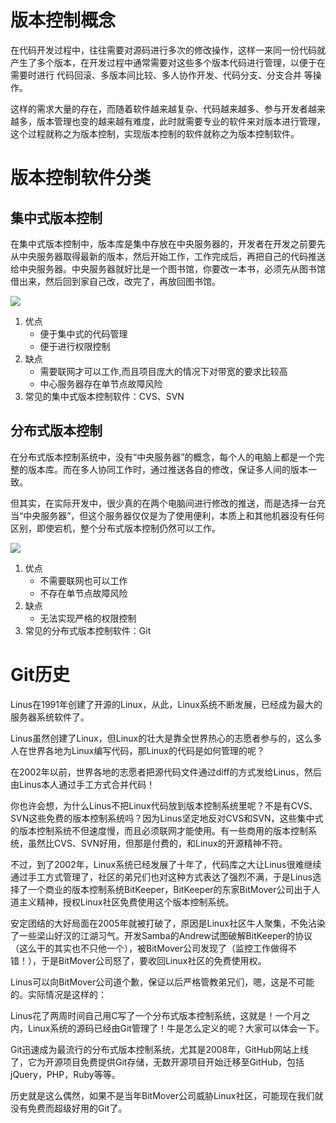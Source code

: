 # 版本控制概念

在代码开发过程中，往往需要对源码进行多次的修改操作，这样一来同一份代码就产生了多个版本，在开发过程中通常需要对这些多个版本代码进行管理，以便于在需要时进行 代码回滚、多版本间比较、多人协作开发、代码分支、分支合并 等操作。

这样的需求大量的存在，而随着软件越来越复杂、代码越来越多、参与开发者越来越多，版本管理也变的越来越有难度，此时就需要专业的软件来对版本进行管理，这个过程就称之为版本控制，实现版本控制的软件就称之为版本控制软件。



# 版本控制软件分类

## 集中式版本控制

在集中式版本控制中，版本库是集中存放在中央服务器的，开发者在开发之前要先从中央服务器取得最新的版本，然后开始工作，工作完成后，再把自己的代码推送给中央服务器。中央服务器就好比是一个图书馆，你要改一本书，必须先从图书馆借出来，然后回到家自己改，改完了，再放回图书馆。

![](https://gitee.com/sxhDrk/images/raw/master/imgs/集中式版本控制.png)

1. 优点
   - 便于集中式的代码管理
   - 便于进行权限控制
2. 缺点
   - 需要联网才可以工作,而且项目庞大的情况下对带宽的要求比较高
   - 中心服务器存在单节点故障风险
3. 常见的集中式版本控制软件：CVS、SVN



## 分布式版本控制

在分布式版本控制系统中，没有“中央服务器”的概念，每个人的电脑上都是一个完整的版本库。而在多人协同工作时，通过推送各自的修改，保证多人间的版本一致。

但其实，在实际开发中，很少真的在两个电脑间进行修改的推送，而是选择一台充当“中央服务器”，但这个服务器仅仅是为了使用便利，本质上和其他机器没有任何区别，即使宕机，整个分布式版本控制仍然可以工作。

![](https://gitee.com/sxhDrk/images/raw/master/imgs/分布式版本控制.png)

1. 优点
   - 不需要联网也可以工作
   - 不存在单节点故障风险
2. 缺点
   - 无法实现严格的权限控制
3. 常见的分布式版本控制软件：Git



# Git历史

Linus在1991年创建了开源的Linux，从此，Linux系统不断发展，已经成为最大的服务器系统软件了。

Linus虽然创建了Linux，但Linux的壮大是靠全世界热心的志愿者参与的，这么多人在世界各地为Linux编写代码，那Linux的代码是如何管理的呢？

在2002年以前，世界各地的志愿者把源代码文件通过diff的方式发给Linus，然后由Linus本人通过手工方式合并代码！

你也许会想，为什么Linus不把Linux代码放到版本控制系统里呢？不是有CVS、SVN这些免费的版本控制系统吗？因为Linus坚定地反对CVS和SVN，这些集中式的版本控制系统不但速度慢，而且必须联网才能使用。有一些商用的版本控制系统，虽然比CVS、SVN好用，但那是付费的，和Linux的开源精神不符。

不过，到了2002年，Linux系统已经发展了十年了，代码库之大让Linus很难继续通过手工方式管理了，社区的弟兄们也对这种方式表达了强烈不满，于是Linus选择了一个商业的版本控制系统BitKeeper，BitKeeper的东家BitMover公司出于人道主义精神，授权Linux社区免费使用这个版本控制系统。

安定团结的大好局面在2005年就被打破了，原因是Linux社区牛人聚集，不免沾染了一些梁山好汉的江湖习气。开发Samba的Andrew试图破解BitKeeper的协议（这么干的其实也不只他一个），被BitMover公司发现了（监控工作做得不错！），于是BitMover公司怒了，要收回Linux社区的免费使用权。

Linus可以向BitMover公司道个歉，保证以后严格管教弟兄们，嗯，这是不可能的。实际情况是这样的：

Linus花了两周时间自己用C写了一个分布式版本控制系统，这就是！一个月之内，Linux系统的源码已经由Git管理了！牛是怎么定义的呢？大家可以体会一下。

Git迅速成为最流行的分布式版本控制系统，尤其是2008年，GitHub网站上线了，它为开源项目免费提供Git存储，无数开源项目开始迁移至GitHub，包括jQuery，PHP，Ruby等等。

历史就是这么偶然，如果不是当年BitMover公司威胁Linux社区，可能现在我们就没有免费而超级好用的Git了。
